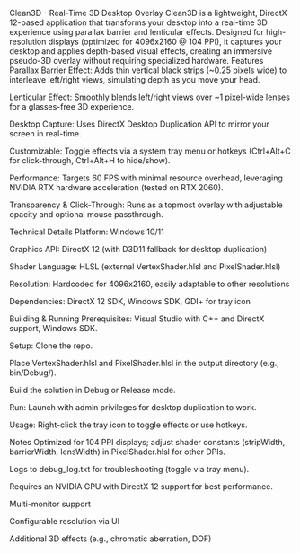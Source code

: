 Clean3D - Real-Time 3D Desktop Overlay
Clean3D is a lightweight, DirectX 12-based application that transforms your desktop into a real-time 3D experience using parallax barrier and lenticular effects. Designed for high-resolution displays (optimized for 4096x2160 @ 104 PPI), it captures your desktop and applies depth-based visual effects, creating an immersive pseudo-3D overlay without requiring specialized hardware.
Features
Parallax Barrier Effect: Adds thin vertical black strips (~0.25 pixels wide) to interleave left/right views, simulating depth as you move your head.

Lenticular Effect: Smoothly blends left/right views over ~1 pixel-wide lenses for a glasses-free 3D experience.

Desktop Capture: Uses DirectX Desktop Duplication API to mirror your screen in real-time.

Customizable: Toggle effects via a system tray menu or hotkeys (Ctrl+Alt+C for click-through, Ctrl+Alt+H to hide/show).

Performance: Targets 60 FPS with minimal resource overhead, leveraging NVIDIA RTX hardware acceleration (tested on RTX 2060).

Transparency & Click-Through: Runs as a topmost overlay with adjustable opacity and optional mouse passthrough.

Technical Details
Platform: Windows 10/11

Graphics API: DirectX 12 (with D3D11 fallback for desktop duplication)

Shader Language: HLSL (external VertexShader.hlsl and PixelShader.hlsl)

Resolution: Hardcoded for 4096x2160, easily adaptable to other resolutions

Dependencies: DirectX 12 SDK, Windows SDK, GDI+ for tray icon

Building & Running
Prerequisites: Visual Studio with C++ and DirectX support, Windows SDK.

Setup:
Clone the repo.

Place VertexShader.hlsl and PixelShader.hlsl in the output directory (e.g., bin/Debug/).

Build the solution in Debug or Release mode.

Run: Launch with admin privileges for desktop duplication to work.

Usage: Right-click the tray icon to toggle effects or use hotkeys.

Notes
Optimized for 104 PPI displays; adjust shader constants (stripWidth, barrierWidth, lensWidth) in PixelShader.hlsl for other DPIs.

Logs to debug_log.txt for troubleshooting (toggle via tray menu).

Requires an NVIDIA GPU with DirectX 12 support for best performance.

Multi-monitor support

Configurable resolution via UI

Additional 3D effects (e.g., chromatic aberration, DOF)
